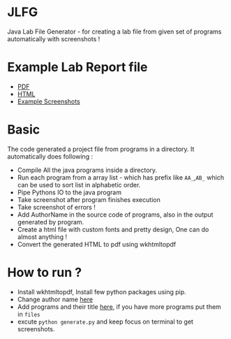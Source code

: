 # JLFG
Java Lab File Generator - for creating a lab file from given set of programs automatically with screenshots !

# Example Lab Report file 
- [PDF](JLFG/build-example/generated.pdf)
- [HTML](JLFG/build-example/generated.html)
- [Example Screenshots](JLFG/tree/master/build-example)


# Basic

The code generated a project file from programs in a directory. It automatically does following :
- Compile All the java programs inside a directory.
- Run each program from a array list - which has prefix like `AA_`,`AB_` which can be used to sort list in alphabetic order.
- Pipe Pythons IO to the java program
- Take screenshot after program finishes execution
- Take screenshot of errors !
- Add AuthorName in the source code of programs, also in the output generated by program.
- Create a html file with custom fonts and pretty design, One can do almost anything !
- Convert the generated HTML to pdf using wkhtmltopdf


# How to run ?
- Install wkhtmltopdf, Install few python packages using pip.
- Change author name [here](JLFG/blob/master/generate.py#L12)
- Add programs and their title [here](JLFG/blob/master/generate.py#L14), if you have more programs put them in `files`
- excute `python generate.py` and keep focus on terminal to get screenshots.
